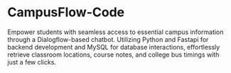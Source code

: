 # CampusFlow-Code

Empower students with seamless access to essential campus information through a Dialogflow-based chatbot. Utilizing Python and Fastapi for backend development and MySQL for database interactions, effortlessly retrieve classroom locations, course notes, and college bus timings with just a few clicks.
